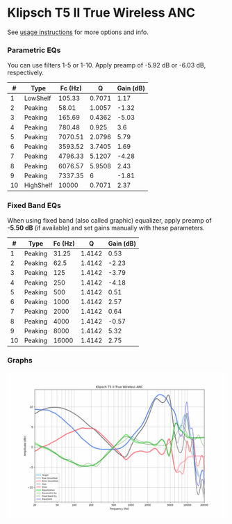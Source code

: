 # Klipsch T5 II True Wireless ANC
See [usage instructions](https://github.com/jaakkopasanen/AutoEq#usage) for more options and info.

### Parametric EQs
You can use filters 1-5 or 1-10. Apply preamp of -5.92 dB or -6.03 dB, respectively.

|   # | Type      |   Fc (Hz) |      Q |   Gain (dB) |
|-----|-----------|-----------|--------|-------------|
|   1 | LowShelf  |    105.33 | 0.7071 |        1.17 |
|   2 | Peaking   |     58.01 | 1.0057 |       -1.32 |
|   3 | Peaking   |    165.69 | 0.4362 |       -5.03 |
|   4 | Peaking   |    780.48 | 0.925  |        3.6  |
|   5 | Peaking   |   7070.51 | 2.0796 |        5.79 |
|   6 | Peaking   |   3593.52 | 3.7405 |        1.69 |
|   7 | Peaking   |   4796.33 | 5.1207 |       -4.28 |
|   8 | Peaking   |   6076.57 | 5.9508 |        2.43 |
|   9 | Peaking   |   7337.35 | 6      |       -1.81 |
|  10 | HighShelf |  10000    | 0.7071 |        2.37 |

### Fixed Band EQs
When using fixed band (also called graphic) equalizer, apply preamp of **-5.50 dB** (if available) and set gains manually with these parameters.

|   # | Type    |   Fc (Hz) |      Q |   Gain (dB) |
|-----|---------|-----------|--------|-------------|
|   1 | Peaking |     31.25 | 1.4142 |        0.53 |
|   2 | Peaking |     62.5  | 1.4142 |       -2.23 |
|   3 | Peaking |    125    | 1.4142 |       -3.79 |
|   4 | Peaking |    250    | 1.4142 |       -4.18 |
|   5 | Peaking |    500    | 1.4142 |        0.51 |
|   6 | Peaking |   1000    | 1.4142 |        2.57 |
|   7 | Peaking |   2000    | 1.4142 |        0.64 |
|   8 | Peaking |   4000    | 1.4142 |       -0.57 |
|   9 | Peaking |   8000    | 1.4142 |        5.32 |
|  10 | Peaking |  16000    | 1.4142 |        2.75 |

### Graphs
![](./Klipsch%20T5%20II%20True%20Wireless%20ANC.png)
